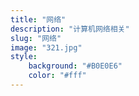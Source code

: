 ```yaml
---
title: "网络"
description: "计算机网络相关"
slug: "网络"
image: "321.jpg"
style:
    background: "#B0E0E6"
    color: "#fff"
---
```

